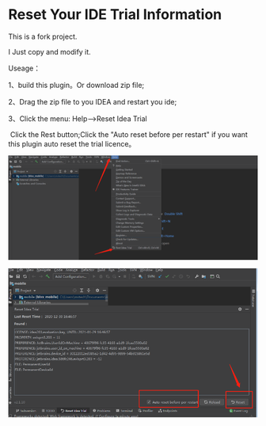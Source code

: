 # Reset Your IDE Trial Information

This is a fork project.

I Just copy and modify it.

Useage：

1、build this plugin。Or download zip file;

2、Drag the zip file to you IDEA and restart you ide;

3、Click the menu: Help-->Reset Idea Trial

​      Click the Rest button;Click the "Auto reset before per restart" if you want this plugin auto reset the trial licence。

![image-20201230173330002](./images/image-20201230173330002.png)

![image-20201230173506160](./images/image-20201230173506160.png)
